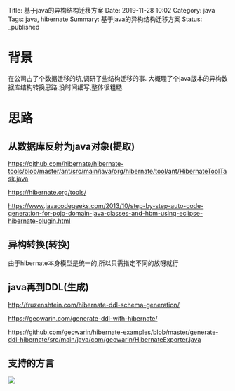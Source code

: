Title: 基于java的异构结构迁移方案
Date: 2019-11-28 10:02
Category: java
Tags: java, hibernate
Summary: 基于java的异构结构迁移方案
Status: _published

# 背景

在公司占了个数据迁移的坑,调研了些结构迁移的事. 
大概理了个java版本的异构数据库结构转换思路,没时间细写,整体很粗糙.


# 思路


## 从数据库反射为java对象(提取)

https://github.com/hibernate/hibernate-tools/blob/master/ant/src/main/java/org/hibernate/tool/ant/HibernateToolTask.java

https://hibernate.org/tools/

https://www.javacodegeeks.com/2013/10/step-by-step-auto-code-generation-for-pojo-domain-java-classes-and-hbm-using-eclipse-hibernate-plugin.html

## 异构转换(转换)

由于hibernate本身模型是统一的,所以只需指定不同的放呀就行

## java再到DDL(生成)

http://fruzenshtein.com/hibernate-ddl-schema-generation/

https://geowarin.com/generate-ddl-with-hibernate/


https://github.com/geowarin/hibernate-examples/blob/master/generate-ddl-hibernate/src/main/java/com/geowarin/HibernateExporter.java

## 支持的方言

![](/docs/blog/static/15749338251165.jpg)


